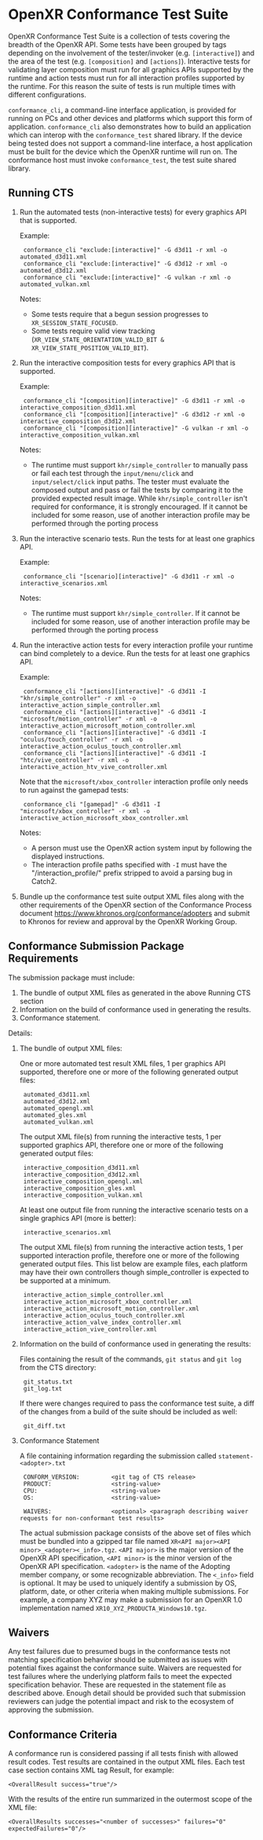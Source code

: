 OpenXR Conformance Test Suite
=============================

<!--
Copyright (c) 2019-2020 The Khronos Group Inc.

SPDX-License-Identifier: CC-BY-4.0
-->

OpenXR Conformance Test Suite is a collection of tests covering the breadth of
the OpenXR API. Some tests have been grouped by tags depending on the
involvement of the tester/invoker (e.g. `[interactive]`) and the area of the
test (e.g. `[composition]` and `[actions]`). Interactive tests for validating
layer composition must run for all graphics APIs supported by the runtime and
action tests must run for all interaction profiles supported by the runtime. For
this reason the suite of tests is run multiple times with different
configurations.

`conformance_cli`, a command-line interface application, is provided for running
on PCs and other devices and platforms which support this form of application.
`conformance_cli` also demonstrates how to build an application which can
interop with the `conformance_test` shared library. If the device being tested
does not support a command-line interface, a host application must be built for
the device which the OpenXR runtime will run on. The conformance host must
invoke `conformance_test`, the test suite shared library.

Running CTS
-----------

1. Run the automated tests (non-interactive tests) for every graphics API that is supported.

    Example:

        conformance_cli "exclude:[interactive]" -G d3d11 -r xml -o automated_d3d11.xml
        conformance_cli "exclude:[interactive]" -G d3d12 -r xml -o automated_d3d12.xml
        conformance_cli "exclude:[interactive]" -G vulkan -r xml -o automated_vulkan.xml

    Notes:
    * Some tests require that a begun session progresses to `XR_SESSION_STATE_FOCUSED`.
    * Some tests require valid view tracking (`XR_VIEW_STATE_ORIENTATION_VALID_BIT & XR_VIEW_STATE_POSITION_VALID_BIT`).
      

2. Run the interactive composition tests for every graphics API that is supported.

    Example:

        conformance_cli "[composition][interactive]" -G d3d11 -r xml -o interactive_composition_d3d11.xml
        conformance_cli "[composition][interactive]" -G d3d12 -r xml -o interactive_composition_d3d12.xml
        conformance_cli "[composition][interactive]" -G vulkan -r xml -o interactive_composition_vulkan.xml

    Notes:
    * The runtime must support `khr/simple_controller` to manually pass or fail
      each test through the `input/menu/click` and `input/select/click` input
      paths. The tester must evaluate the composed output and pass or fail the
      tests by comparing it to the provided expected result image. While
      `khr/simple_controller` isn't required for conformance, it is strongly
      encouraged. If it cannot be included for some reason, use of another
      interaction profile may be performed through the porting process
      

3. Run the interactive scenario tests. Run the tests for at least one graphics API.

    Example:

        conformance_cli "[scenario][interactive]" -G d3d11 -r xml -o interactive_scenarios.xml

    Notes:
    * The runtime must support `khr/simple_controller`. If it cannot be included
      for some reason, use of another interaction profile may be performed
      through the porting process
      

4. Run the interactive action tests for every interaction profile your runtime
   can bind completely to a device. Run the tests for at least one graphics API.

   Example:

        conformance_cli "[actions][interactive]" -G d3d11 -I "khr/simple_controller" -r xml -o interactive_action_simple_controller.xml
        conformance_cli "[actions][interactive]" -G d3d11 -I "microsoft/motion_controller" -r xml -o interactive_action_microsoft_motion_controller.xml
        conformance_cli "[actions][interactive]" -G d3d11 -I "oculus/touch_controller" -r xml -o interactive_action_oculus_touch_controller.xml
        conformance_cli "[actions][interactive]" -G d3d11 -I "htc/vive_controller" -r xml -o interactive_action_htv_vive_controller.xml

   Note that the `microsoft/xbox_controller` interaction profile only needs to
   run against the gamepad tests:

        conformance_cli "[gamepad]" -G d3d11 -I "microsoft/xbox_controller" -r xml -o interactive_action_microsoft_xbox_controller.xml

   Notes:
   * A person must use the OpenXR action system input by following the displayed
     instructions.
   * The interaction profile paths specified with `-I` must have the
     "/interaction_profile/" prefix stripped to avoid a parsing bug in Catch2.
      

5. Bundle up the conformance test suite output XML files along with the other
   requirements of the OpenXR section of the Conformance Process document
   <https://www.khronos.org/conformance/adopters> and submit to Khronos for review
   and approval by the OpenXR Working Group.

Conformance Submission Package Requirements
-------------------------------------------

The submission package must include:

1. The bundle of output XML files as generated in the above Running CTS section
2. Information on the build of conformance used in generating the results.
3. Conformance statement.

Details:

1. The bundle of output XML files:

   One or more automated test result XML files, 1 per graphics API supported,
   therefore one or more of the following generated output files:

        automated_d3d11.xml
        automated_d3d12.xml
        automated_opengl.xml
        automated_gles.xml
        automated_vulkan.xml

   The output XML file(s) from running the interactive tests, 1 per supported
   graphics API, therefore one or more of the following generated output files:

        interactive_composition_d3d11.xml
        interactive_composition_d3d12.xml
        interactive_composition_opengl.xml
        interactive_composition_gles.xml
        interactive_composition_vulkan.xml

   At least one output file from running the interactive scenario tests on a
   single graphics API (more is better):

        interactive_scenarios.xml

   The output XML file(s) from running the interactive action tests, 1 per
   supported interaction profile, therefore one or more of the following
   generated output files. This list below are example files, each platform may
   have their own controllers though simple_controller is expected to be
   supported at a minimum.

        interactive_action_simple_controller.xml
        interactive_action_microsoft_xbox_controller.xml
        interactive_action_microsoft_motion_controller.xml
        interactive_action_oculus_touch_controller.xml
        interactive_action_valve_index_controller.xml
        interactive_action_vive_controller.xml

2. Information on the build of conformance used in generating the results:

   Files containing the result of the commands, `git status` and `git log` from
   the CTS directory:

        git_status.txt
        git_log.txt

   If there were changes required to pass the conformance test suite, a diff of
   the changes from a build of the suite should be included as well:

        git_diff.txt

3. Conformance Statement

   A file containing information regarding the submission called
   `statement-<adopter>.txt`

        CONFORM_VERSION:         <git tag of CTS release>
        PRODUCT:                 <string-value>
        CPU:                     <string-value>
        OS:                      <string-value>

        WAIVERS:                 <optional> <paragraph describing waiver requests for non-conformant test results>

   The actual submission package consists of the above set of files which must
   be bundled into a gzipped tar file named
   `XR<API major><API minor>_<adopter><_info>.tgz`. `<API major>` is the major
   version of the OpenXR API specification, `<API minor>` is the minor version
   of the OpenXR API specification. `<adopter>` is the name of the Adopting
   member company, or some recognizable abbreviation. The `<_info>` field is
   optional. It may be used to uniquely identify a submission by OS, platform,
   date, or other criteria when making multiple submissions. For example, a
   company XYZ may make a submission for an OpenXR 1.0 implementation named
   `XR10_XYZ_PRODUCTA_Windows10.tgz`.

Waivers
-------

Any test failures due to presumed bugs in the conformance tests not matching
specification behavior should be submitted as issues with potential fixes
against the conformance suite. Waivers are requested for test failures where the
underlying platform fails to meet the expected specification behavior. These are
requested in the statement file as described above. Enough detail should be
provided such that submission reviewers can judge the potential impact and risk
to the ecosystem of approving the submission.

Conformance Criteria
--------------------

A conformance run is considered passing if all tests finish with allowed result
codes. Test results are contained in the output XML files. Each
test case section contains XML tag Result, for example:

    <OverallResult success="true"/>

With the results of the entire run summarized in the outermost scope of the XML file:

    <OverallResults successes="<number of successes>" failures="0" expectedFailures="0"/>
